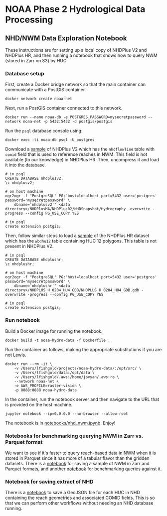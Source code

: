 # NOAA Phase 2 Hydrological Data Processing

## NHD/NWM Data Exploration Notebook

These instructions are for setting up a local copy of NHDPlus V2 and NHDPlus HR, and then running a notebook that shows how to query NWM (stored in Zarr on S3) by HUC.

### Database setup

First, create a Docker bridge network so that the main container can communicate with a PostGIS container.

```
docker network create noaa-net
```

Next, run a PostGIS container connected to this network.

```
docker run --name noaa-db -e POSTGRES_PASSWORD=mysecretpassword --network noaa-net -p 5432:5432 -d postgis/postgis
```

Run the `psql` database console using:

```
docker exec -ti noaa-db psql -U postgres
```

Download a [sample](https://edap-ow-data-commons.s3.amazonaws.com/NHDPlusV21/Data/NHDPlusMA/NHDPlusV21_MA_02_NHDSnapshot_04.7z) of NHDPlus V2 which has the `nhdflowline` table with `comid` field that is used to reference reaches in NWM. This field is not available (to our knowledge) in NHDPlus HR. Then, uncompress it and load it into the database.

```
# in psql
CREATE DATABASE nhdplusv2;
\c nhdplusv2;

# on host machine
ogr2ogr -f "PostgreSQL" PG:"host=localhost port=5432 user='postgres' password='mysecretpassword' \
    dbname='nhdplusv2'" <data directory>/NHDPlusMA/NHDPlus02/NHDSnapshot/Hydrography -overwrite -progress --config PG_USE_COPY YES

# in psql
create extension postgis;
```

Then, follow similar steps to load a [sample](https://prd-tnm.s3.amazonaws.com/StagedProducts/Hydrography/NHDPlusHR/Beta/GDB/NHDPLUS_H_0204_HU4_GDB.zip) of the NHDPlus HR dataset which has the `wbdhu12` table containing HUC 12 polygons. This table is not present in NHDPlus V2. 

```
# in psql
CREATE DATABASE nhdplushr;
\c nhdplushr;

# on host machine
ogr2ogr -f "PostgreSQL" PG:"host=localhost port=5432 user='postgres' password='mysecretpassword' \
    dbname='nhdplushr'" <data directory>/NHDPLUS_H_0204_HU4_GDB/NHDPLUS_H_0204_HU4_GDB.gdb -overwrite -progress --config PG_USE_COPY YES

# in psql
create extension postgis;
```

### Run notebook

Build a Docker image for running the notebook.

```
docker build -t noaa-hydro-data -f Dockerfile .
```

Run the container as follows, making the appropriate substitutions if you are not Lewis.

```
docker run --rm -it \
    -v /Users/lfishgold/projects/noaa-hydro-data/:/opt/src/ \
    -v /Users/lfishgold/data:/opt/data \
    -v /Users/lfishgold/.aws:/home/jovyan/.aws:ro \
    --network noaa-net \
    -e AWS_PROFILE=raster-vision \
    -p 8888:8888 noaa-hydro-data
```

In the container, run the notebook server and then navigate to the URL that is provided on the host machine.

```
jupyter notebook --ip=0.0.0.0 --no-browser --allow-root
```

The notebook is in [notebooks/nhd_nwm.ipynb](notebooks/nhd_nwm.ipynb). Enjoy!

### Notebooks for benchmarking querying NWM in Zarr vs. Parquet format

We want to see if it's faster to query reach-based data in NWM when it is stored in Parquet since it has more of a tabular flavor than the gridden datasets. There is a [notebook](notebooks/save_nwm_sample.ipynb) for saving a sample of NWM in Zarr and Parquet formats, and another [notebook](notebooks/benchmark_zarr_parquet.ipynb) for benchmarking queries against it.

### Notebook for saving extract of NHD

There is a [notebook](notebooks/save_nhd_extract.ipynb) to save a GeoJSON file for each HUC in NHD containing the reach geometries and associated COMID fields. This is so that we can perform other workflows without needing an NHD database running.